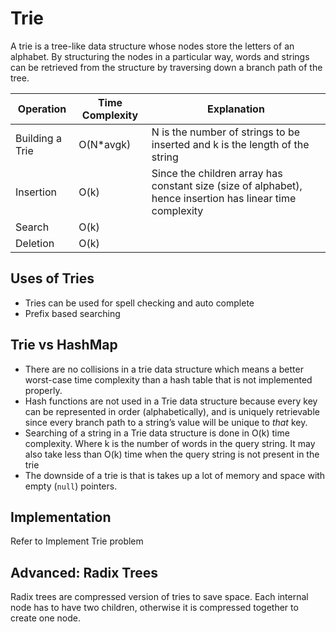 # Trie

A trie is a tree-like data structure whose nodes store the letters of an alphabet. By structuring the nodes in a particular way, words and strings can be retrieved from the structure by traversing down a branch path of the tree.

| Operation       | Time Complexity | Explanation                                                                                               |
| --------------- | --------------- | --------------------------------------------------------------------------------------------------------- |
| Building a Trie | O(N\*avgk)      | N is the number of strings to be inserted and k is the length of the string                               |
| Insertion       | O(k)            | Since the children array has constant size (size of alphabet), hence insertion has linear time complexity |
| Search          | O(k)            |                                                                                                           |
| Deletion        | O(k)            |                                                                                                           |

## Uses of Tries

* Tries can be used for spell checking and auto complete
* Prefix based searching

## Trie vs HashMap

* There are no collisions in a trie data structure which means a better worst-case time complexity than a hash table that is not implemented properly.
* Hash functions are not used in a Trie data structure because every key can be represented in order (alphabetically), and is uniquely retrievable since every branch path to a string’s value will be unique to _that_ key.
* Searching of a string in a Trie data structure is done in O(k) time complexity. Where k is the number of words in the query string. It may also take less than O(k) time when the query string is not present in the trie
* The downside of a trie is that is takes up a lot of memory and space with empty (`null`) pointers.

## Implementation

Refer to Implement Trie problem

## Advanced: Radix Trees

Radix trees are compressed version of tries to save space. Each internal node has to have two children, otherwise it is compressed together to create one node.
